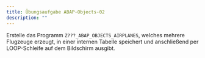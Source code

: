 ```yaml
---
title: Übungsaufgabe ABAP-Objects-02
description: ""
---
```


Erstelle das Programm `Z???_ABAP_OBJECTS_AIRPLANES`, welches mehrere Flugzeuge erzeugt, in einer internen Tabelle speichert und anschließend per LOOP-Schleife auf dem Bildschirm ausgibt.